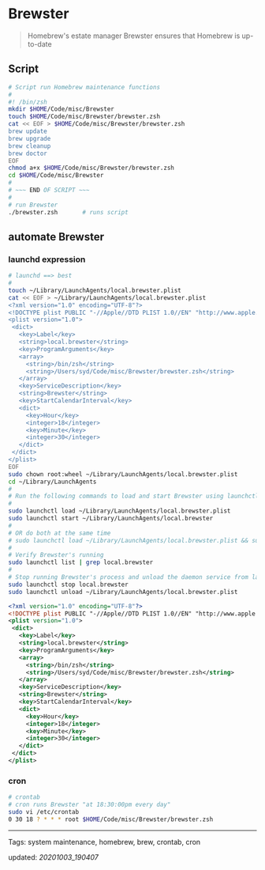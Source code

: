 # Brewster

> Homebrew's estate manager
> Brewster ensures that Homebrew is up-to-date

## Script

```sh
# Script run Homebrew maintenance functions
#
#! /bin/zsh
mkdir $HOME/Code/misc/Brewster
touch $HOME/Code/misc/Brewster/brewster.zsh
cat << EOF > $HOME/Code/misc/Brewster/brewster.zsh
brew update
brew upgrade
brew cleanup
brew doctor
EOF
chmod a+x $HOME/Code/misc/Brewster/brewster.zsh
cd $HOME/Code/misc/Brewster
#
# ~~~ END OF SCRIPT ~~~
#
# run Brewster
./brewster.zsh       # runs script
```

## automate Brewster

### launchd expression

```sh
# launchd ==> best
#
touch ~/Library/LaunchAgents/local.brewster.plist
cat << EOF > ~/Library/LaunchAgents/local.brewster.plist
<?xml version="1.0" encoding="UTF-8"?>
<!DOCTYPE plist PUBLIC "-//Apple//DTD PLIST 1.0//EN" "http://www.apple.com/DTDs/PropertyList-1.0.dtd">
<plist version="1.0">
 <dict>
   <key>Label</key>
   <string>local.brewster</string>
   <key>ProgramArguments</key>
   <array>
     <string>/bin/zsh</string>
     <string>/Users/syd/Code/misc/Brewster/brewster.zsh</string>
   </array>
   <key>ServiceDescription</key>
   <string>Brewster</string>
   <key>StartCalendarInterval</key>
   <dict>
     <key>Hour</key>
     <integer>18</integer>
     <key>Minute</key>
     <integer>30</integer>
   </dict>
 </dict>
</plist>
EOF
sudo chown root:wheel ~/Library/LaunchAgents/local.brewster.plist
cd ~/Library/LaunchAgents
#
# Run the following commands to load and start Brewster using launchctl
#
sudo launchctl load ~/Library/LaunchAgents/local.brewster.plist
sudo launchctl start ~/Library/LaunchAgents/local.brewster
#
# OR do both at the same time
# sudo launchctl load ~/Library/LaunchAgents/local.brewster.plist && sudo launchctl start ~/Library/LaunchAgents/local.brewster
#
# Verify Brewster's running
sudo launchctl list | grep local.brewster
#
# Stop running Brewster's process and unload the daemon service from launchd
sudo launchctl stop local.brewster
sudo launchctl unload ~/Library/LaunchAgents/local.brewster.plist
```

```xml
<?xml version="1.0" encoding="UTF-8"?>
<!DOCTYPE plist PUBLIC "-//Apple//DTD PLIST 1.0//EN" "http://www.apple.com/DTDs/PropertyList-1.0.dtd">
<plist version="1.0">
 <dict>
   <key>Label</key>
   <string>local.brewster</string>
   <key>ProgramArguments</key>
   <array>
     <string>/bin/zsh</string>
     <string>/Users/syd/Code/misc/Brewster/brewster.zsh</string>
   </array>
   <key>ServiceDescription</key>
   <string>Brewster</string>
   <key>StartCalendarInterval</key>
   <dict>
     <key>Hour</key>
     <integer>18</integer>
     <key>Minute</key>
     <integer>30</integer>
   </dict>
 </dict>
</plist>
```

### cron

```sh
# crontab
# cron runs Brewster "at 18:30:00pm every day"
sudo vi /etc/crontab
0 30 18 ? * * * root $HOME/Code/misc/Brewster/brewster.zsh
```

<!--- RESOURCES & SOURCES -->

* * *
Tags: system maintenance, homebrew, brew, crontab, cron

updated: *20201003_190407*

[1]: https://www.freeformatter.com/cron-expression-generator-quartz.html "Cron Expression Generator & Explainer"
[2]: https://codebeautify.org/xmlvalidator "XML Validator"
[3]: file:///Applications/Lingon%20X.app "Lingon"

[4]: https://medium.com/swlh/how-to-use-launchd-to-run-services-in-macos-b972ed1e352 "Use launchd to Run Services in macOS"
[5]: https://stackoverflow.com/questions/28063598/error-while-executing-plist-file-path-had-bad-ownership-permissions "Error while executing .plist file Path had bad ownership/permissions"
[6]: https://crontab.guru "cron schedule expression editor"
